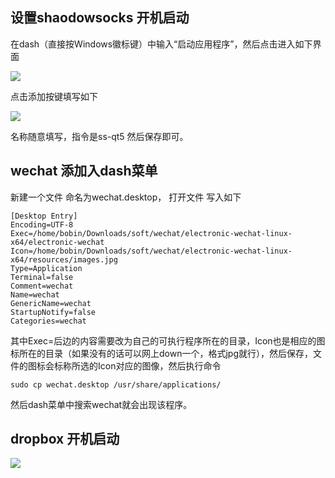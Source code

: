## 设置shaodowsocks 开机启动
在dash（直接按Windows徽标键）中输入“启动应用程序”，然后点击进入如下界面

![](assets/startup-app-33380.png)

点击添加按键填写如下

![](assets/startup-app-009ce.png)

名称随意填写，指令是ss-qt5 然后保存即可。


## wechat 添加入dash菜单
新建一个文件 命名为wechat.desktop， 打开文件 写入如下
```
[Desktop Entry]
Encoding=UTF-8
Exec=/home/bobin/Downloads/soft/wechat/electronic-wechat-linux-x64/electronic-wechat
Icon=/home/bobin/Downloads/soft/wechat/electronic-wechat-linux-x64/resources/images.jpg
Type=Application
Terminal=false
Comment=wechat
Name=wechat
GenericName=wechat
StartupNotify=false
Categories=wechat
```
其中Exec=后边的内容需要改为自己的可执行程序所在的目录，Icon也是相应的图标所在的目录（如果没有的话可以网上down一个，格式jpg就行），然后保存，文件的图标会标称所选的Icon对应的图像，然后执行命令
```
sudo cp wechat.desktop /usr/share/applications/
```
然后dash菜单中搜索wechat就会出现该程序。

## dropbox 开机启动
![](assets/startup-app-ec2dd.png)
